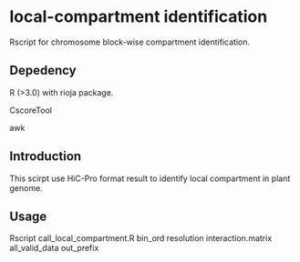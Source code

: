 # local-compartment identification
Rscript for chromosome block-wise compartment identification.
## Depedency

R (>3.0) with rioja package.

CscoreTool

awk
## Introduction
This scirpt use HiC-Pro format result to identify local compartment in plant genome.
## Usage
Rscript call_local_compartment.R bin_ord resolution interaction.matrix all_valid_data out_prefix 

